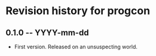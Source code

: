 # Revision history for progcon

## 0.1.0 -- YYYY-mm-dd

* First version. Released on an unsuspecting world.
